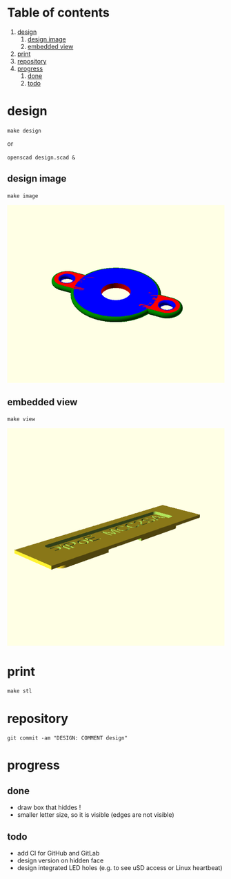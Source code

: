 <!--- begin@of@TOC --->
# Table of contents

1. [design](#design)
     1. [design image](#design-image)
     1. [embedded view](#embedded-view)
1. [print](#print)
1. [repository](#repository)
1. [progress](#progress)
     1. [done](#done)
     1. [todo](#todo)
<!--- end@of@TOC --->
# design

`make design`

or

`openscad design.scad &`

## design image

`make image`

![design](design.png)

## embedded view

`make view`

![view of label with box face](view.png)

# print

`make stl`

# repository

`git commit -am "DESIGN: COMMENT design"`

# progress

## done

- draw box that hiddes !
- smaller letter size, so it is visible (edges are not visible)

## todo

- add CI for GitHub and GitLab
- design version on hidden face
- design integrated LED holes (e.g. to see uSD access or Linux heartbeat)

